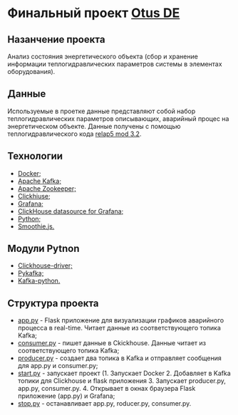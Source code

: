 # Финальный проект [Otus DE](https://otus.ru/lessons/data-engineer/?int_source=courses_catalog&int_term=data-science)
## Назанчение проекта
Анализ состояния энергетического объекта (сбор и хранение информации теплогидравлических параметров системы в элементах оборудования).
## Данные
Используемые в проетке данные представляют собой набор теплогидравлических параметров описывающих, аварийный процес на энергетическом объекте.
Данные получены с помощью теплогидравлического кода [relap5 mod 3.2](https://en.wikipedia.org/wiki/RELAP5-3D).
## Технологии
- [Docker;](https://www.docker.com/)
- [Apache Kafka;](https://kafka.apache.org/)
- [Apache Zookeeper;](https://zookeeper.apache.org/)
- [Clickhiuse;](https://clickhouse.tech/)
- [Grafana;](https://grafana.com/)
- [ClickHouse datasource for Grafana;](https://github.com/Vertamedia/clickhouse-grafana)
- [Python;](https://www.python.org/)
- [Smoothie.js.](http://smoothiecharts.org/)
## Модули Pytnon
- [Clickhouse-driver;](https://clickhouse-driver.readthedocs.io/en/latest/index.html)
- [Pykafka;](https://pykafka.readthedocs.io/en/latest/index.html)
- [Kafka-python.](https://kafka-python.readthedocs.io/en/master/index.html)
## Структура проекта
- [app.py](https://github.com/ArtsAnton/DE_hm/blob/master/proj_accident/python/app.py) - Flask приложение для визуализации графиков аварийного процесса в real-time. Читает данные из соответствующего топика Kafka;
- [consumer.py](https://github.com/ArtsAnton/DE_hm/blob/master/proj_accident/python/consumer.py) - пишет данные в Ckickhouse. Данные читает из соответствующего топика Kafka;
- [producer.py](https://github.com/ArtsAnton/DE_hm/blob/master/proj_accident/python/producer.py) - создает два топика в Kafka и отправляет сообщения для  app.py и consumer.py; 
- [start.py](https://github.com/ArtsAnton/DE_hm/blob/master/proj_accident/start.py) - запускает проект (1. Запускает Docker 2. Добавляет в Kafka топики для Clickhouse и flask приложения 3. Запускает producer.py, app.py, consumer.py. 4. Открывает в окнах браузера Flask приложение (app.py) и Grafana;   
- [stop.py](https://github.com/ArtsAnton/DE_hm/blob/master/proj_accident/stop.py) - останавливает app.py, roducer.py, consumer.py.
